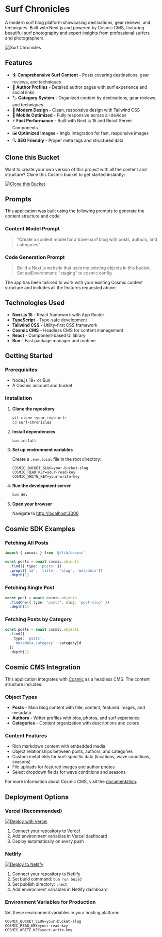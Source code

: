 <!-- README_START -->
# Surf Chronicles

A modern surf blog platform showcasing destinations, gear reviews, and techniques. Built with Next.js and powered by Cosmic CMS, featuring beautiful surf photography and expert insights from professional surfers and photographers.

![Surf Chronicles](https://imgix.cosmicjs.com/172a62e0-5633-11f0-a051-23c10f41277a-photo-1544551763-46a013bb70d5-1751343782940.jpg?w=1200&h=400&fit=crop&auto=format,compress)

## Features

- 🏄 **Comprehensive Surf Content** - Posts covering destinations, gear reviews, and techniques
- 👥 **Author Profiles** - Detailed author pages with surf experience and social links  
- 🏷️ **Category System** - Organized content by destinations, gear reviews, and techniques
- 🎨 **Modern Design** - Clean, responsive design with Tailwind CSS
- 📱 **Mobile Optimized** - Fully responsive across all devices
- ⚡ **Fast Performance** - Built with Next.js 15 and React Server Components
- 🖼️ **Optimized Images** - imgix integration for fast, responsive images
- 🔍 **SEO Friendly** - Proper meta tags and structured data

## Clone this Bucket

Want to create your own version of this project with all the content and structure? Clone this Cosmic bucket to get started instantly:

[![Clone this Bucket](https://img.shields.io/badge/Clone%20this%20Bucket-4F46E5?style=for-the-badge&logo=cosmic&logoColor=white)](http://localhost:3040/projects/new?clone_bucket=test-blog-production)

## Prompts

This application was built using the following prompts to generate the content structure and code:

### Content Model Prompt

> "Create a content model for a travel surf blog with posts, authors, and categories"

### Code Generation Prompt

> Build a Next.js website that uses my existing objects in this bucket. Set apiEnvironment: "staging" to cosmic config

The app has been tailored to work with your existing Cosmic content structure and includes all the features requested above.

## Technologies Used

- **Next.js 15** - React framework with App Router
- **TypeScript** - Type-safe development
- **Tailwind CSS** - Utility-first CSS framework
- **Cosmic CMS** - Headless CMS for content management
- **React** - Component-based UI library
- **Bun** - Fast package manager and runtime

## Getting Started

### Prerequisites

- Node.js 18+ or Bun
- A Cosmic account and bucket

### Installation

1. **Clone the repository**
   ```bash
   git clone <your-repo-url>
   cd surf-chronicles
   ```

2. **Install dependencies**
   ```bash
   bun install
   ```

3. **Set up environment variables**
   
   Create a `.env.local` file in the root directory:
   ```env
   COSMIC_BUCKET_SLUG=your-bucket-slug
   COSMIC_READ_KEY=your-read-key
   COSMIC_WRITE_KEY=your-write-key
   ```

4. **Run the development server**
   ```bash
   bun dev
   ```

5. **Open your browser**
   
   Navigate to [http://localhost:3000](http://localhost:3000)

## Cosmic SDK Examples

### Fetching All Posts
```typescript
import { cosmic } from '@/lib/cosmic'

const posts = await cosmic.objects
  .find({ type: 'posts' })
  .props(['id', 'title', 'slug', 'metadata'])
  .depth(1)
```

### Fetching Single Post
```typescript
const post = await cosmic.objects
  .findOne({ type: 'posts', slug: 'post-slug' })
  .depth(1)
```

### Fetching Posts by Category
```typescript
const posts = await cosmic.objects
  .find({ 
    type: 'posts',
    'metadata.category': categoryId 
  })
  .depth(1)
```

## Cosmic CMS Integration

This application integrates with [Cosmic](https://www.cosmicjs.com) as a headless CMS. The content structure includes:

### Object Types
- **Posts** - Main blog content with title, content, featured images, and metadata
- **Authors** - Writer profiles with bios, photos, and surf experience
- **Categories** - Content organization with descriptions and colors

### Content Features
- Rich markdown content with embedded media
- Object relationships between posts, authors, and categories
- Custom metafields for surf-specific data (locations, wave conditions, seasons)
- File uploads for featured images and author photos
- Select dropdown fields for wave conditions and seasons

For more information about Cosmic CMS, visit the [documentation](https://www.cosmicjs.com/docs).

## Deployment Options

### Vercel (Recommended)
[![Deploy with Vercel](https://vercel.com/button)](https://vercel.com/import/project?template=https://github.com/your-repo)

1. Connect your repository to Vercel
2. Add environment variables in Vercel dashboard
3. Deploy automatically on every push

### Netlify
[![Deploy to Netlify](https://www.netlify.com/img/deploy/button.svg)](https://app.netlify.com/start/deploy?repository=https://github.com/your-repo)

1. Connect your repository to Netlify
2. Set build command: `bun run build`
3. Set publish directory: `.next`
4. Add environment variables in Netlify dashboard

### Environment Variables for Production

Set these environment variables in your hosting platform:

```env
COSMIC_BUCKET_SLUG=your-bucket-slug
COSMIC_READ_KEY=your-read-key
COSMIC_WRITE_KEY=your-write-key
```

<!-- README_END -->